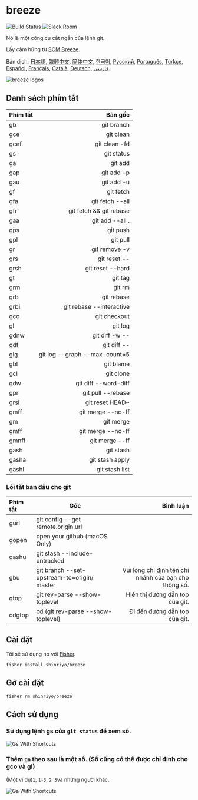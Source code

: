 [日本語]: README.jp.md
[繁體中文]: README.zh-tw.md
[简体中文]: README.zh-cn.md
[한국어]: README.ko.md
[Русский]: README.ru.md
[Português]: README.pt.md
[Türkçe]: README.tr.md
[Español]: README.es.md
[Français]: README.fr.md
[Català]: README.ca.md
[Deutsch]: README.du.md
[فارسی]: README.fa.md
[Tiếng Việt]: README.vn.md

# breeze

[![Build Status][travis-badge]][travis-link]
[![Slack Room][slack-badge]][slack-link]

Nó là một công cụ cắt ngắn của lệnh git.

Lấy cảm hứng từ [SCM Breeze](https://github.com/scmbreeze/scm_breeze "SCM Breeze").

Bản dịch: [日本語], [繁體中文], [简体中文], [한국어], [Русский], [Português], [Türkçe], [Español], [Français], [Català], [Deutsch], [فارسی].

<div class="centered">
<img src="http://i.imgur.com/MEKxPSD.png" alt="breeze logos" />
</div>

## Danh sách phím tắt

| Phím tắt | Bản gốc | 
|:-----------|------------:|
| gb | git branch |
| gce | git clean |
| gcef | git clean -fd |
| gs | git status |
| ga | git add |
| gap | git add -p |
| gau | git add -u |
| gf | git fetch |
| gfa | git fetch --all |
| gfr | git fetch && git rebase |
| gaa | git add --all . |
| gps | git push |
| gpl | git pull |
| gr | git remove -v |
| grs | git reset -- |
| grsh | git reset --hard |
| gt | git tag |
| grm | git rm |
| grb | git rebase |
| grbi | git rebase --interactive | 
| gco | git checkout |
| gl | git log |
| gdnw | git diff -w -- |
| gdf | git diff -- |
| glg | git log --graph --max-count=5 |
| gbl | git blame |
| gcl | git clone |
| gdw | git diff --word-diff |
| gpr | git pull --rebase |
| grsl | git reset HEAD~ |
| gmff | git merge --no-ff |
| gm | git merge |
| gmff | git merge --no-ff |
| gmnff | git merge --ff |
| gash | git stash |
| gasha | git stash apply |
| gashl | git stash list |

### Lối tắt ban đầu cho git

| Phím tắt | Gốc | Bình luận |
|:-----------|------------|------------:|
| gurl | git config --get remote.origin.url | |
| gopen | open your github (macOS Only) | |
| gashu | git stash --include-untracked | |
| gbu | git branch --set-upstream-to=origin/<branch> master | Vui lòng chỉ định tên chi nhánh của bạn cho thông số. |
| gtop | git rev-parse --show-toplevel | Hiển thị đường dẫn top của git. |
| cdgtop | cd (git rev-parse --show-toplevel) | Đi đến đường dẫn top của git. |

## Cài đặt

Tôi sẽ sử dụng nó với [Fisher](https://github.com/jorgebucaran/fisher).

```
fisher install shinriyo/breeze
```

##  Gỡ cài đặt

```
fisher rm shinriyo/breeze
```

## Cách sử dụng

### Sử dụng lệnh gs của `git status` để xem số.

<div class="centered">
<img src="http://i.imgur.com/F3NHal3.png" alt="Gs With Shortcuts" />
</div>

### Thêm `ga` theo sau là một số. (Số cũng có thể được chỉ định cho gco và gl)

(Một ví dụ)`1`, `1-3`, `2 3`và những người khác.
<div class="centered">
<img src="http://i.imgur.com/RpspQI2.png" alt="Ga With Shortcuts" />
</div>

[travis-link]: https://travis-ci.org/shinriyo/breeze
[travis-badge]: https://img.shields.io/travis/shinriyo/breeze.svg
[slack-link]: https://fisherman-wharf.herokuapp.com
[slack-badge]: https://fisherman-wharf.herokuapp.com/badge.svg
[fisherman]: https://github.com/fisherman/fisherman
